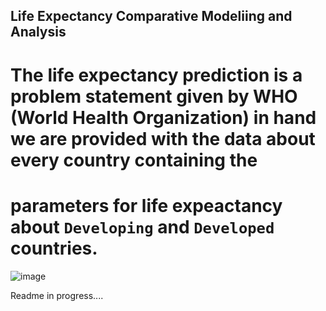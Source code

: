 ## Life Expectancy Comparative Modeliing and Analysis

# The life expectancy prediction is a problem statement given by WHO (World Health Organization) in hand we are provided with the data about every country containing the 
# parameters for life expeactancy about ```Developing``` and ```Developed``` countries.

![image](https://github.com/anurag12-webster/LIFE_EXPECTANCY_PREDICTION/assets/75563673/5c4b0c7f-bf4b-4305-95e0-ae07f8159a88)

Readme in progress....
